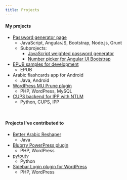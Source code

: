 ```yaml
---
title: Projects
---
```


#### My projects
- [Password generator page](http://bmaupin.github.io/)
  - JavaScript, AngularJS, Bootstrap, Node.js, Grunt
  - Subprojects:
    - [JavaScript weighted password generator](https://github.com/bmaupin/weighted-password-generator)
    - [Number picker for Angular UI Bootstrap](https://github.com/bmaupin/angular-bootstrap-numberpicker)
- [EPUB samples for development](https://github.com/bmaupin/epub-samples)
  - EPUB
- Arabic flashcards app for Android
  - Java, Android
- [WordPress MU Prune plugin](https://github.com/bmaupin/graveyard/tree/master/php/wpmu-prune)
  - PHP, WordPress, MySQL
- [CUPS backend for IPP with NTLM](https://github.com/bmaupin/cups-ntlm)
  - Python, CUPS, IPP

<br>


#### Projects I've contributed to
- [Better Arabic Reshaper](https://github.com/agawish/Better-Arabic-Reshaper)
  - Java
- [Blubrry PowerPress plugin](https://wordpress.org/plugins/powerpress/)
  - PHP, WordPress
- [pytoutv](https://github.com/bvanheu/pytoutv)
  - Python
- [Sidebar Login plugin for WordPress](https://github.com/mikejolley/sidebar-login)
  - PHP, WordPress
